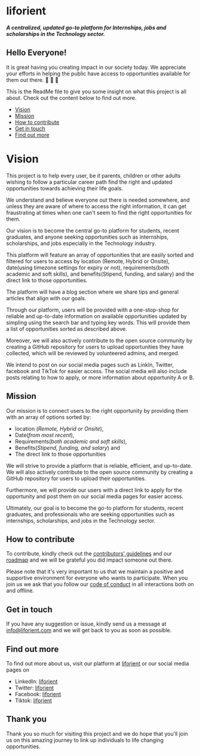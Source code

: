 # liforient

***A centralized, updated go-to platform for Internships, jobs and scholarships in the Technology sector.***  

## Hello Everyone!

It is great having you creating impact in our society today. We appreciate your efforts in helping the public have access to opportunities available for them out there. 🤗 🤗 🤗 

This is the ReadMe file to give you some insight on what this project is all about. Check out the content below to find out more.

* [Vision](#Vision)
* [Mission](#Mission)
* [How to contribute](#How-to-contribute)
* [Get in touch](#Get-in-touch) 
* [Find out more](#Find-out-more)


# Vision 
This project is to help every user, be it parents, children or other adults wishing to follow a particular career path find the right and updated opportunities towards achieving their life goals.

We understand and believe everyone out there is needed somewhere, and unless they are aware of where to access the right information, it can get fraustrating at times when one can't seem to find the right opportunities for them.

Our vision is to become the central go-to platform for students, recent graduates, and anyone seeking opportunities such as internships, scholarships, and jobs especially in the Technology industry. 

This platform will feature an array of opportunities that are easily sorted and filtered for users to access by location (Remote, Hybrid or Onsite), date(using timezone settings for expiry or not), requirements(both academic and soft skills), and benefits(Stipend, funding, and salary) and the direct link to those opportunities.

The platform will have a blog section where we share tips and general articles that align with our goals.

Through our platform, users will be provided with a one-stop-shop for reliable and up-to-date information on available opportunities updated by simpling using the search bar and typing key words. This will provide them a list of opportunities sorted as described above.

Moreover, we will also actively contribute to the open source community by creating a GitHub repository for users to upload opportunities they have collected, which will be reviewed by volunteered admins, and merged. 

We intend to post on our social media pages such as LinkIn, Twitter, facebook and TikTok for easier access. The social media will also include posts relating to how to apply, or more information about opportunity A or B. 

## Mission

Our mission is to connect users to the right opportunity by providing them with an array of options sorted by:

* location (*Remote, Hybrid or Onsite*), 
* Date(*from most recent*), 
* Requirements(*both academic and soft skills*), 
* Benefits(*Stipend, funding, and salary*) and 
* The direct link to those opportunities

We will strive to provide a platform that is reliable, efficient, and up-to-date. We will also actively contribute to the open source community by creating a GitHub repository for users to upload their opportunities. 

Furthermore, we will provide our users with a direct link to apply for the opportunity and post them on our social media pages for easier access. 

Ultimately, our goal is to become the go-to platform for students, recent graduates, and professionals who are seeking opportunities such as internships, scholarships, and jobs in the Technology sector.

## How to contribute

To contribute, kindly check out the [contributors' guidelines]([CONTRIBUTING.m](https://github.com/PetraAG/liforient/blob/main/Contributing.md)d) and our [roadmap](https://www.figma.com/file/KEwqYLPUAw7AAZW3wIn2lz/Liforient-roadmap?type=design&node-id=0-1) and we will be grateful you did impact someone out there. 

Please note that it's very important to us that we maintain a positive and supportive environment for everyone who wants to participate. When you join us we ask that you follow our [code of conduct](CODE_OF_CONDUCT.md) in all interactions both on and offline.

## Get in touch

If you have any suggestion or issue, kindly send us a message at info@liforient.com and we will get back to you as soon as possible.

## Find out more

To find out more about us, visit our platform at [liforient](liforient.com) or our social media pages on
* LinkedIn: [liforient](https://linkedin/in/liforient.com)
* Twitter: [liforient](https://linkedin/in/liforient.com)
* Facebook: [liforient](https://linkedin/in/liforient.com)
* Tiktok: [liforient](https://linkedin/in/liforient.com)

## Thank you

Thank you so much for visiting this project and we do hope that you'll join us on this amazing journey to link up individuals to life changing opportunities.
